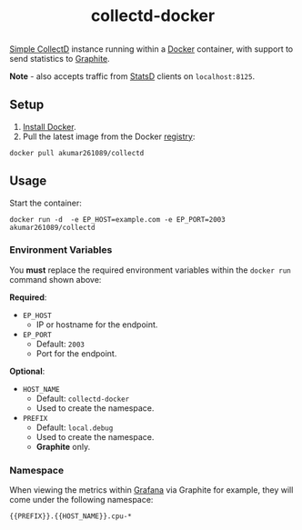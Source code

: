 <h1 align="center">collectd-docker</h1>

<p align="center">
  <a href="https://github.com/revett/collectd-docker/releases" target="_blank"><img 
</p>

Simple [CollectD](https://github.com/collectd/collectd) instance running within a [Docker](https://github.com/docker/docker) container, with support to send statistics to  [Graphite](https://github.com/graphite-project).

**Note** - also accepts traffic from [StatsD](https://github.com/etsy/statsd/) clients on `localhost:8125`.

## Setup

1. [Install Docker](http://docs.docker.com/installation/mac/).
2. Pull the latest image from the Docker [registry](https://registry.hub.docker.com/u/revett/collectd/):

```
docker pull akumar261089/collectd
```

## Usage

Start the container:

```
docker run -d  -e EP_HOST=example.com -e EP_PORT=2003 akumar261089/collectd
```

### Environment Variables

You **must** replace the required environment variables within the `docker run` command shown above:

**Required**:

* `EP_HOST`
  - IP or hostname for the endpoint.
* `EP_PORT`
  - Default: `2003`
  - Port for the endpoint.

**Optional**:

* `HOST_NAME`
  - Default: `collectd-docker`
  - Used to create the namespace.
* `PREFIX`
  - Default: `local.debug`
  - Used to create the namespace.
  - **Graphite** only.

### Namespace

When viewing the metrics within [Grafana](http://grafana.org/) via Graphite for example, they will come under the following namespace:

```
{{PREFIX}}.{{HOST_NAME}}.cpu-*
```

